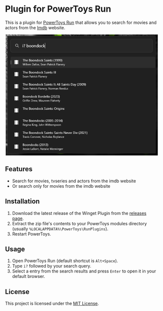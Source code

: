 # Plugin for PowerToys Run

This is a plugin for [PowerToys Run](https://github.com/microsoft/PowerToys/wiki/PowerToys-Run-Overview) that allows you to search for movies and actors from the [Imdb](https://imdb.com/) website.

<p align="center">
    <img src="./assets/screenshot.png" width="500"/>
</p>

## Features

- Search for movies, tvseries and actors from the imdb website
- Or search only for movies from the imdb website

## Installation

1. Download the latest release of the Winget Plugin from the [releases page](https://github.com/morbiddevil/PowerToysRunPluginImdbSearch/releases).
2. Extract the zip file's contents to your PowerToys modules directory (usually `%LOCALAPPDATA%\PowerToys\RunPlugins`).
3. Restart PowerToys.

## Usage

1. Open PowerToys Run (default shortcut is `Alt+Space`).
2. Type `i?` followed by your search query.
3. Select a entry from the search results and press `Enter` to open it in your default browser.

## License

This project is licensed under the [MIT License](LICENSE).
